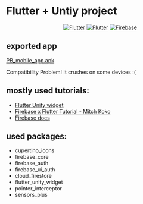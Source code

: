 # Flutter + Untiy project

<div align="center">

<a href="https://flutter.dev/">![Flutter](https://img.shields.io/static/v1?style=for-the-badge&message=Flutter&color=02569B&logo=Flutter&logoColor=FFFFFF&label=)</a>
<a href="https://flutter.dev/">![Flutter](https://img.shields.io/static/v1?style=for-the-badge&message=Unity&color=222C37&logo=Unity&logoColor=FFFFFF&label=)</a>
<a href="https://flutter.dev/">![Firebase](https://img.shields.io/static/v1?style=for-the-badge&message=Firebase&color=FFCA28&logo=Firebase&logoColor=FFFFFF&label=)</a>

</div>

## exported app

[PB_mobile_app.apk](https://drive.google.com/file/d/1dvAC40JtWkphT-DzQG51aVdA26QCKS38/view?usp=sharing)

Compatibility Problem! It crushes on some devices :(

## mostly used tutorials:

- [Flutter Unity widget](https://github.com/juicycleff/flutter-unity-view-widget)
- [Firebase x Flutter Tutorial - Mitch Koko](https://youtube.com/playlist?list=PLlvRDpXh1Se4wZWOWs8yapI8AS_fwDHzf&si=vu5WAwTmGlCtSNYJ)
- [Firebase docs](https://firebase.google.com)

## used packages:

- cupertino_icons
- firebase_core
- firebase_auth
- firebase_ui_auth
- cloud_firestore
- flutter_unity_widget
- pointer_interceptor
- sensors_plus
